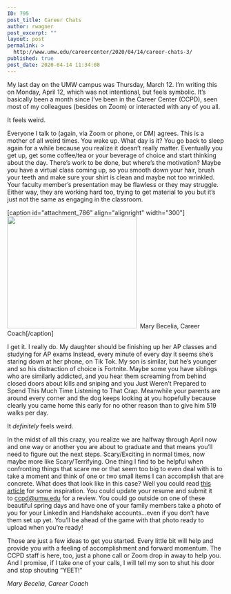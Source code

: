 ```yaml
---
ID: 795
post_title: Career Chats
author: rwagner
post_excerpt: ""
layout: post
permalink: >
  http://www.umw.edu/careercenter/2020/04/14/career-chats-3/
published: true
post_date: 2020-04-14 11:34:08
---
```

My last day on the UMW campus was Thursday, March 12. I’m writing this on Monday, April 12, which was not intentional, but feels symbolic. It’s basically been a month since I’ve been in the Career Center (CCPD), seen most of my colleagues (besides on Zoom) or interacted with any of you all.

It feels weird.

Everyone I talk to (again, via Zoom or phone, or DM) agrees. This is a mother of all weird times. You wake up. What day is it? You go back to sleep again for a while because you realize it doesn’t really matter. Eventually you get up, get some coffee/tea or your beverage of choice and start thinking about the day. There’s work to be done, but where’s the motivation? Maybe you have a virtual class coming up, so you smooth down your hair, brush your teeth and make sure your shirt is clean and maybe not too wrinkled. Your faculty member’s presentation may be flawless or they may struggle. Either way, they are working hard too, trying to get material to you but it’s just not the same as engaging in the classroom.

[caption id="attachment_786" align="alignright" width="300"]<img class="size-medium wp-image-786" src="http://www.umw.edu/careercenter/wp-content/uploads/sites/41/2020/04/thumbnail_MBecelia-300x260.jpg" alt="" width="300" height="260" />  Mary Becelia, Career Coach[/caption]

I get it. I really do. My daughter should be finishing up her AP classes and studying for AP exams Instead, every minute of every day it seems she’s staring down at her phone, on Tik Tok. My son is similar, but he’s younger and so his distraction of choice is Fortnite. Maybe some you have siblings who are similarly addicted, and you hear them screaming from behind closed doors about kills and sniping and you Just Weren’t Prepared to Spend This Much Time Listening to That Crap. Meanwhile your parents are around every corner and the dog keeps looking at you hopefully because clearly you came home this early for no other reason than to give him 519 walks per day.

It <em>definitely</em> feels weird.

In the midst of all this crazy, you realize we are halfway through April now and one way or another you are about to graduate and that means you’ll need to figure out the next steps. Scary/Exciting in normal times, now maybe more like Scary/Terrifying. One thing I find to be helpful when confronting things that scare me or that seem too big to even deal with is to take a moment and think of one or two small items I can accomplish that are concrete. What does that look like in this case? Well you could read <u><a href="https://www.businessinsider.com/5-ways-for-recent-graduates-job-search-in-coronavirus-economy-2020-3#take-a-big-interest-in-how-remote-work-works-5">this article</a></u> for some inspiration. You could update your resume and submit it to <u><a href="mailto:ccpd@umw.edu">ccpd@umw.edu</a></u> for a review. You could go outside on one of these beautiful spring days and have one of your family members take a photo of you for your LinkedIn and Handshake accounts…even if you don’t have them set up yet. You’ll be ahead of the game with that photo ready to upload when you’re ready!

Those are just a few ideas to get you started. Every little bit will help and provide you with a feeling of accomplishment and forward momentum. The CCPD staff is here, too, just a phone call or Zoom drop in away to help you. And I promise, if I take one of your calls, I will tell my son to shut his door and stop shouting “YEET!”

<em>Mary Becelia, Career Coach</em>